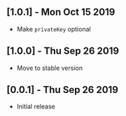 ## [1.0.1] - Mon Oct 15 2019

* Make `privateKey` optional

## [1.0.0] - Thu Sep 26 2019

* Move to stable version

## [0.0.1] - Thu Sep 26 2019

* Initial release
